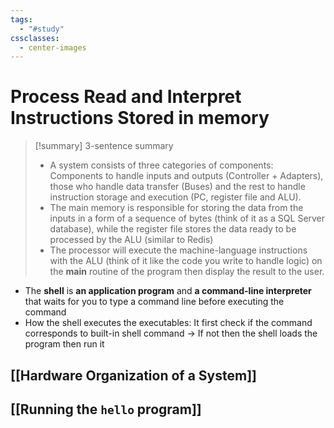 ```yaml
---
tags:
  - "#study"
cssclasses:
  - center-images
---
```

# Process Read and Interpret Instructions Stored in memory

> [!summary] 3-sentence summary
> - A system consists of three categories of components: Components to handle inputs and outputs (Controller + Adapters), those who handle data transfer (Buses) and the rest to handle instruction storage and execution (PC, register file and ALU).
> - The main memory is responsible for storing the data from the inputs in a form of a sequence of bytes (think of it as a SQL Server database), while the register file stores the data ready to be processed by the ALU (similar to Redis)
> - The processor will execute the machine-language instructions with the ALU (think of it like the code you write to handle logic) on the **main** routine of the program then display the result to the user.


- The **shell** is **an application program** and **a command-line interpreter** that waits for you to type a command line before executing the command
- How the shell executes the executables: It first check if the command corresponds to  built-in shell command → If not then the shell loads the program then run it

## [[Hardware Organization of a System]]

## [[Running the `hello` program]]


